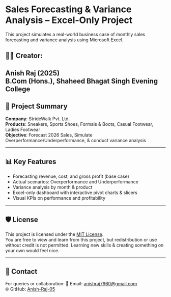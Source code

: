 # Sales Forecasting & Variance Analysis – Excel-Only Project

This project simulates a real-world business case of monthly sales forecasting and variance analysis using Microsoft Excel.

## 👨‍💻 Creator:
**Anish Raj (2025)**  
B.Com (Hons.), Shaheed Bhagat Singh Evening College
---

## 📌 Project Summary

**Company**: StrideWalk Pvt. Ltd.  
**Products**: Sneakers, Sports Shoes, Formals & Boots, Casual Footwear, Ladies Footwear  
**Objective**: Forecast 2026 Sales, Simulate Overperformance/Underperformance, & conduct variance analysis

---

## 📊 Key Features

- Forecasting revenue, cost, and gross profit (base case)
- Actual scenarios: Overperformance and Underperformance
- Variance analysis by month & product
- Excel-only dashboard with interactive pivot charts & slicers
- Visual KPIs on performance and profitability

---

## 🛡️ License

This project is licensed under the [MIT License](./LICENSE).  
You are free to view and learn from this project, but redistribution or use without credit is not permitted.
Learning new skills & creating something on your own would feel nice.

---

## 📩 Contact

For queries or collaboration:
📧 Email: anishraj7960@gmail.com  
🌐 GitHub: [Anish-Raj-05](https://github.com/Anish-Raj-05)
